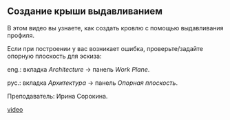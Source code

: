 ## Создание крыши выдавливанием

В этом видео вы узнаете, как создать кровлю с помощью выдавливания профиля.

Если при построении у вас возникает ошибка, проверьте/задайте опорную плоскость для эскиза:

eng.: вкладка _Architecture_ → панель _Work Plane_.

рус.: вкладка _Архитектура_ → панель _Опорная плоскость_.

Преподаватель: Ирина Сорокина.

[video](https://player.softculture.cc/embed/online/RVT/RVT_42.17.02_L3-6_Theory_Roof_by_Extrusion)
